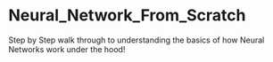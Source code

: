 # Neural_Network_From_Scratch
Step by Step walk through to understanding the basics of how Neural Networks work under the hood!

